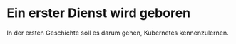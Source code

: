 # Ein erster Dienst wird geboren

In der ersten Geschichte soll es darum gehen, Kubernetes kennenzulernen.
